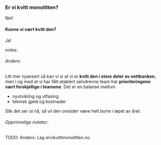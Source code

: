 ### Er vi kvitt monolitten?

Nei!  <!-- .element: class="fragment fade-in" -->

#### Kunne vi vært kvitt den? <!-- .element: class="fragment fade-in" -->

Ja! <!-- .element: class="fragment fade-in" -->

notes:
###### Anders:

Litt mer nyansert så kan vi si at vi er **kvitt den i store deler av nettbanken**, men i og med at vi har fått etablert selvdrevne team har **prioriteringene vært forskjellige i teamene**. Det er en balanse mellom 
* nyutvikling og utfasing
* teknisk gjeld og kostnader

Slik det ser ut nå, så vil den omsider være helt borte i løpet av året.


###### Opprinnelige notater:

TODO: Anders: Lag ervikvittmonolitten.no

